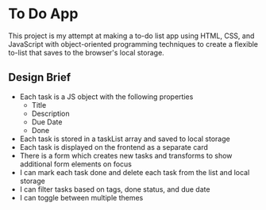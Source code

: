 # To Do App  

This project is my attempt at making a to-do list app using HTML, CSS, and JavaScript with object-oriented programming techniques to create a flexible to-list that saves to the browser's local storage.  

## Design Brief  

- Each task is a JS object with the following properties   
  - Title  
  - Description  
  - Due Date  
  - Done  
- Each task is stored in a taskList array and saved to local storage  
- Each task is displayed on the frontend as a separate card  
- There is a form which creates new tasks and transforms to show additional form elements on focus  
- I can mark each task done and delete each task from the list and local storage  
- I can filter tasks based on tags, done status, and due date  
- I can toggle between multiple themes
